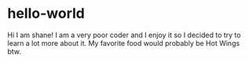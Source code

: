 # hello-world

Hi I am shane! I am a very poor coder and I enjoy it so I decided to try to learn a lot more about it.
My favorite food would probably be Hot Wings btw.
